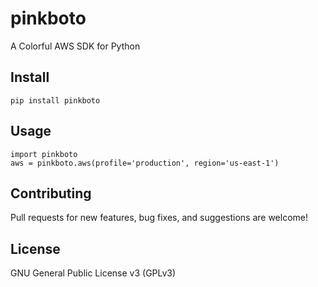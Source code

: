 # pinkboto

A Colorful AWS SDK for Python

## Install
    pip install pinkboto

## Usage
    import pinkboto
    aws = pinkboto.aws(profile='production', region='us-east-1') 

## Contributing
Pull requests for new features, bug fixes, and suggestions are welcome!

## License
GNU General Public License v3 (GPLv3)

